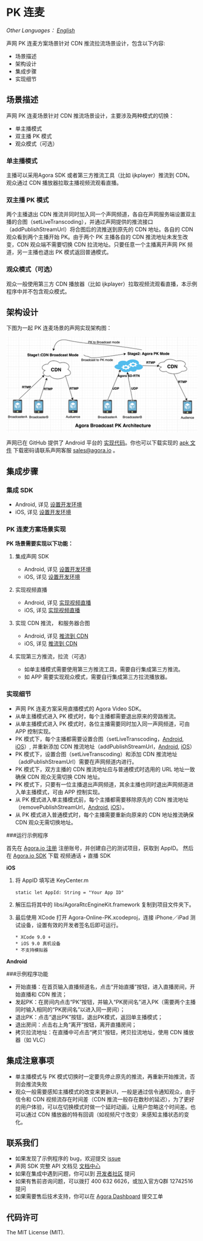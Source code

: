 # PK 连麦

*Other Languages： [English](README.md)*

声网 PK 连麦方案场景针对 CDN 推流拉流场景设计，包含以下内容:

* 场景描述
* 架构设计
* 集成步骤
* 实现细节

## 场景描述

声网 PK 连麦场景针对 CDN 推流场景设计，主要涉及两种模式的切换：

* 单主播模式
* 双主播 PK 模式
* 观众模式（可选）

### 单主播模式

主播可以采用Agora SDK 或者第三方推流工具（比如 ijkplayer）推流到 CDN。观众通过 CDN 播放器拉取主播视频流观看直播。

### 双主播 PK 模式

两个主播退出 CDN 推流并同时加入同一个声网频道，各自在声网服务端设置双主播的合图（setLiveTranscoding），并通过声网提供的推流接口（addPublishStreamUrl）将合图后的流推送到原先的 CDN 地址。各自的 CDN 观众看到两个主播开始 PK。由于两个 PK 主播各自的 CDN 推流地址未发生改变，CDN 观众端不需要切换 CDN 拉流地址。只要任意一个主播离开声网 PK 频道，另一主播也退出 PK 模式返回普通模式。

### 观众模式（可选）

观众一般使用第三方 CDN 播放器（比如 ijkplayer）拉取视频流观看直播，本示例程序中并不包含观众模式。

## 架构设计

下图为一起 PK 连麦场景的声网实现架构图：

![PK 连麦架构设计](Image/competing_hosts.png)

声网已在 GitHub 提供了 Android 平台的 [实现代码](https://github.com/AgoraIO/ARD-Agora-Online-PK/tree/master/Agora-Online-PK-Android)。你也可以下载实现的 [apk 文件](https://pan.baidu.com/s/1T7Psw5KxNkSsYRPiTTB7Dg) 下载密码请联系声网客服 sales@agora.io 。

## 集成步骤

### 集成 SDK

* Android, 详见 [设置开发环境](https://docs.agora.io/cn/2.3.1/product/Interactive%20Broadcast/Quickstart%20Guide/broadcast_audio_android?platform=Android)
* iOS, 详见 [设置开发环境](https://docs.agora.io/cn/2.3.1/product/Interactive%20Broadcast/Quickstart%20Guide/broadcast_audio_ios?platform=iOS)


### PK 连麦方案场景实现

**PK 场景需要实现以下功能：**

1. 集成声网 SDK
	* Android, 详见 [设置开发环境](https://docs.agora.io/cn/2.3.1/product/Interactive%20Broadcast/Quickstart%20Guide/broadcast_audio_android?platform=Android)
	* iOS, 详见 [设置开发环境](https://docs.agora.io/cn/2.3.1/product/Interactive%20Broadcast/Quickstart%20Guide/broadcast_audio_ios?platform=iOS)

2. 实现视频直播
	* Android, 详见 [实现视频直播](https://docs.agora.io/cn/2.3.1/product/Interactive%20Broadcast/Quickstart%20Guide/broadcast_video_android?platform=Android)
	* iOS, 详见 [实现视频直播](https://docs.agora.io/cn/2.3.1/product/Interactive%20Broadcast/Quickstart%20Guide/broadcast_video_ios?platform=iOS)

3. 实现 CDN 推流， 和服务器合图
 	* Android, 详见 [推流到 CDN ](https://docs.agora.io/cn/2.3.1/product/Interactive%20Broadcast/Quickstart%20Guide/push_stream_android2.0?platform=Android)
	* iOS, 详见 [推流到 CDN ](https://docs.agora.io/cn/2.3.1/product/Interactive%20Broadcast/Quickstart%20Guide/push_stream_ios2.0?platform=iOS)

4. 实现第三方推流，拉流（可选）
	* 如单主播模式需要使用第三方推流工具，需要自行集成第三方推流。
	* 如 APP 需要实现观众模式，需要自行集成第三方拉流播放器。

### 实现细节

* 声网 PK 连麦方案采用直播模式的 Agora Video SDK。
* 从单主播模式进入 PK 模式时，每个主播都需要退出原来的旁路推流。
* 从单主播模式进入 PK 模式时，各位主播需要同时加入同一声网频道，可由 APP 控制实现。
* PK 模式下，每个主播都需要设置合图（setLiveTranscoding，[Android](https://docs.agora.io/cn/2.3.1/product/Interactive%20Broadcast/API%20Reference/live_video_android?platform=Android#setlivetranscoding),  [iOS](https://docs.agora.io/cn/2.3.1/product/Interactive%20Broadcast/API%20Reference/live_video_ios?platform=iOS#livetranscoding-ios)）, 并重新添加 CDN 推流地址（addPublishStreamUrl，[Android](https://docs.agora.io/cn/2.3.1/product/Interactive%20Broadcast/API%20Reference/live_video_android?platform=Android#addpublishstreamurl),  [iOS](https://docs.agora.io/cn/2.3.1/product/Interactive%20Broadcast/API%20Reference/live_video_ios?platform=iOS#addpublishstreamurl-transcodingenabled)）
* PK 模式下，设置合图（setLiveTranscoding）和添加 CDN 推流地址（addPublishStreamUrl）需要在声网频道内进行。
* PK 模式下，双方主播的 CDN 推流地址应与普通模式时选用的 URL 地址一致确保 CDN 观众无需切换 CDN 地址。
* PK 模式下，只要有一位主播退出声网频道，其余主播也同时退出声网频道进入单主播模式，可由 APP 控制实现。
* 从 PK 模式进入单主播模式前，每个主播都需要移除原先的 CDN 推流地址（removePublishStreamUrl，[Android](https://docs.agora.io/cn/2.3.1/product/Interactive%20Broadcast/API%20Reference/live_video_android?platform=Android#removepublishstreamurl),  [iOS](https://docs.agora.io/cn/2.3.1/product/Interactive%20Broadcast/API%20Reference/live_video_ios?platform=iOS#removepublishstreamurl)）。
* 从 PK 模式进入普通模式时，每个主播需要重新向原来的 CDN 地址推流确保 CDN 观众无需切换地址。

###运行示例程序

首先在 [Agora.io 注册](https://dashboard.agora.io/cn/signup/) 注册账号，并创建自己的测试项目，获取到 AppID。
然后在 [Agora.io SDK](https://www.agora.io/cn/download/) 下载 视频通话 + 直播 SDK

**iOS**

1. 将 AppID 填写进 KeyCenter.m

	```
	static let AppId: String = "Your App ID"
	```

2. 解压后将其中的 libs/AgoraRtcEngineKit.framework 复制到项目文件夹下。
3. 最后使用 XCode 打开 Agora-Online-PK.xcodeproj，连接 iPhone／iPad 测试设备，设置有效的开发者签名后即可运行。

	```
	* XCode 9.0 +
	* iOS 9.0 真机设备
	* 不支持模拟器
	```

**Android**

###示例程序功能
- 开始直播：在首页输入直播频道名，点击“开始直播”按钮，进入直播房间，开始直播和 CDN 推流；
- 发起PK：在房间内点击“PK”按钮，并输入“PK房间名”进入PK（需要两个主播同时输入相同的“PK房间名”以进入同一房间）；
- 退出PK：点击“退出PK”按钮，退出PK模式，返回单主播模式；
- 退出房间：点击右上角“离开”按钮，离开直播房间；
- 拷贝拉流地址：在直播中可点击“拷贝”按钮，拷贝拉流地址，使用 CDN 播放器（如 VLC）

## 集成注意事项
- 单主播模式与 PK 模式切换时一定要先停止原先的推流，再重新开始推流，否则会推流失败
- 观众一般需要感知主播模式的改变来更新UI，一般是通过信令通知观众，由于信令和 CDN 视频流存在时间差（CDN 推流一般存在数秒的延迟），为了更好的用户体验，可以在切换模式时做一个延时动画，让用户忽略这个时间差。也可以通过 CDN 播放器的特有回调（如视频尺寸改变）来感知主播状态的变化。

## 联系我们

- 如果发现了示例程序的 bug，欢迎提交 [issue](https://github.com/AgoraIO/ARD-Agora-Online-PK/issues)
- 声网 SDK 完整 API 文档见 [文档中心](https://docs.agora.io/cn/)
- 如果在集成中遇到问题，你可以到 [开发者社区](https://dev.agora.io/cn/) 提问
- 如果有售前咨询问题，可以拨打 400 632 6626，或加入官方Q群 12742516 提问
- 如果需要售后技术支持，你可以在 [Agora Dashboard](https://dashboard.agora.io) 提交工单

## 代码许可

The MIT License (MIT).